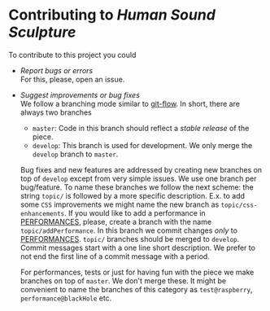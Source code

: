 # Contributing to *Human Sound Sculpture*
To contribute to this project you could

- *Report bugs or errors*\
  For this, please, open an issue.
- *Suggest improvements or bug fixes*\
  We follow a branching mode similar to
	[git-flow](https://nvie.com/posts/a-successful-git-branching-model/).
	In short, there are always two branches
	- `master`: Code in this branch should reflect a *stable release* of the piece.
	- `develop`: This branch is used for development. We only merge the `develop`
		branch to `master`.

	Bug fixes and new features are addressed by creating new branches on top of `develop`
	except from very simple issues.
	We use one branch per bug/feature. To name these branches we follow the next scheme:
	the string `topic/` is followed by a more specific description. E.x. to add some
	`CSS` improvements we might name the new branch as `topic/css-enhancements`.
	If you would like to add a performance in [PERFORMANCES](PERFORMANCES.md), please,
	create a branch with the name `topic/addPerformance`. In this branch we commit
	changes *only* to [PERFORMANCES](PERFORMANCES.md). `topic/`
	branches should be merged to `develop`. Commit messages start with a one line
	short description. We prefer to not end the first line of a commit message with
	a period.

	For performances, tests or just for having fun with the piece we make branches on top
	of `master`. We don't merge these. It might be convenient to name the branches of this
	category as `test@raspberry`, `performance@blackHole` etc.
